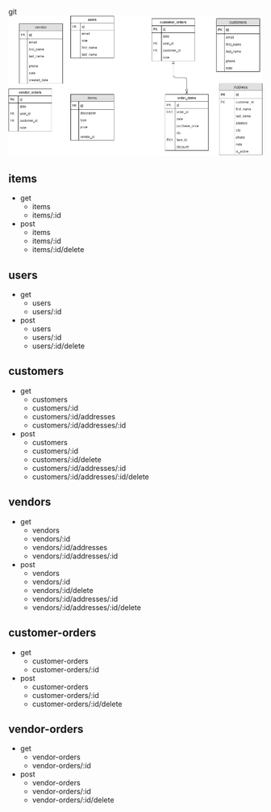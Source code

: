 git ![endpoints](./DrawIO.png)

## items

- get 
  - items
  - items/:id
- post
  - items
  - items/:id
  - items/:id/delete

## users

- get 
  - users
  - users/:id
- post
  - users
  - users/:id
  - users/:id/delete

## customers

- get 
  - customers
  - customers/:id
  - customers/:id/addresses
  - customers/:id/addresses/:id
- post
  - customers
  - customers/:id
  - customers/:id/delete
  - customers/:id/addresses/:id
  - customers/:id/addresses/:id/delete

## vendors

- get 
  - vendors
  - vendors/:id
  - vendors/:id/addresses
  - vendors/:id/addresses/:id
- post
  - vendors
  - vendors/:id
  - vendors/:id/delete
  - vendors/:id/addresses/:id
  - vendors/:id/addresses/:id/delete
  
## customer-orders

- get 
  - customer-orders
  - customer-orders/:id
- post
  - customer-orders
  - customer-orders/:id
  - customer-orders/:id/delete

## vendor-orders

- get 
  - vendor-orders
  - vendor-orders/:id
- post
  - vendor-orders
  - vendor-orders/:id
  - vendor-orders/:id/delete

